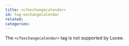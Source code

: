 ```yaml
---
title: <cfexchangecalendar>
id: tag-exchangecalendar
related:
categories:
---
```


The `<cfexchangecalendar>` tag is not supported by Lucee.
